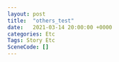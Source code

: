 ```yaml
---
layout: post
title:  "others_test"
date:   2021-03-14 20:00:00 +0000
categories: Etc
Tags: Story Etc
SceneCode: []
---
```

